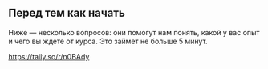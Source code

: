 ## Перед тем как начать

Ниже — несколько вопросов: они помогут нам понять, какой у вас опыт и чего вы ждете от курса. Это займет не больше 5 минут.

https://tally.so/r/n0BAdy